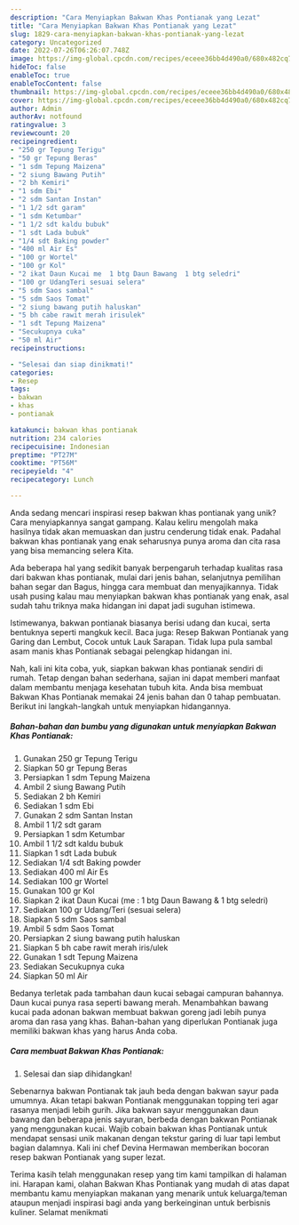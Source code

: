 ```yaml
---
description: "Cara Menyiapkan Bakwan Khas Pontianak yang Lezat"
title: "Cara Menyiapkan Bakwan Khas Pontianak yang Lezat"
slug: 1829-cara-menyiapkan-bakwan-khas-pontianak-yang-lezat
category: Uncategorized
date: 2022-07-26T06:26:07.748Z
image: https://img-global.cpcdn.com/recipes/eceee36bb4d490a0/680x482cq70/bakwan-khas-pontianak-foto-resep-utama.jpg
hideToc: false
enableToc: true
enableTocContent: false
thumbnail: https://img-global.cpcdn.com/recipes/eceee36bb4d490a0/680x482cq70/bakwan-khas-pontianak-foto-resep-utama.jpg
cover: https://img-global.cpcdn.com/recipes/eceee36bb4d490a0/680x482cq70/bakwan-khas-pontianak-foto-resep-utama.jpg
author: Admin
authorAv: notfound
ratingvalue: 3
reviewcount: 20
recipeingredient:
- "250 gr Tepung Terigu"
- "50 gr Tepung Beras"
- "1 sdm Tepung Maizena"
- "2 siung Bawang Putih"
- "2 bh Kemiri"
- "1 sdm Ebi"
- "2 sdm Santan Instan"
- "1 1/2 sdt garam"
- "1 sdm Ketumbar"
- "1 1/2 sdt kaldu bubuk"
- "1 sdt Lada bubuk"
- "1/4 sdt Baking powder"
- "400 ml Air Es"
- "100 gr Wortel"
- "100 gr Kol"
- "2 ikat Daun Kucai me  1 btg Daun Bawang  1 btg seledri"
- "100 gr UdangTeri sesuai selera"
- "5 sdm Saos sambal"
- "5 sdm Saos Tomat"
- "2 siung bawang putih haluskan"
- "5 bh cabe rawit merah irisulek"
- "1 sdt Tepung Maizena"
- "Secukupnya cuka"
- "50 ml Air"
recipeinstructions:

- "Selesai dan siap dinikmati!"
categories:
- Resep
tags:
- bakwan
- khas
- pontianak

katakunci: bakwan khas pontianak 
nutrition: 234 calories
recipecuisine: Indonesian
preptime: "PT27M"
cooktime: "PT56M"
recipeyield: "4"
recipecategory: Lunch

---
```





Anda sedang mencari inspirasi resep bakwan khas pontianak yang unik? Cara menyiapkannya sangat gampang. Kalau keliru mengolah maka hasilnya tidak akan memuaskan dan justru cenderung tidak enak. Padahal bakwan khas pontianak yang enak seharusnya punya aroma dan cita rasa yang bisa memancing selera Kita.





Ada beberapa hal yang sedikit banyak berpengaruh terhadap kualitas rasa dari bakwan khas pontianak, mulai dari jenis bahan, selanjutnya pemilihan bahan segar dan Bagus, hingga cara membuat dan menyajikannya. Tidak usah pusing kalau mau menyiapkan bakwan khas pontianak yang enak,      asal sudah tahu triknya maka hidangan ini dapat jadi suguhan istimewa.














Istimewanya, bakwan pontianak biasanya berisi udang dan kucai, serta bentuknya seperti mangkuk kecil. Baca juga: Resep Bakwan Pontianak yang Garing dan Lembut, Cocok untuk Lauk Sarapan. Tidak lupa pula sambal asam manis khas Pontianak sebagai pelengkap hidangan ini.






Nah, kali ini kita coba, yuk, siapkan bakwan khas pontianak sendiri di rumah. Tetap dengan bahan sederhana, sajian ini dapat memberi manfaat dalam membantu menjaga kesehatan tubuh kita. Anda bisa membuat Bakwan Khas Pontianak memakai 24 jenis bahan dan 0 tahap pembuatan. Berikut ini langkah-langkah untuk menyiapkan hidangannya.

<!--inarticleads1-->

##### Bahan-bahan dan bumbu yang digunakan untuk menyiapkan Bakwan Khas Pontianak:

1. Gunakan 250 gr Tepung Terigu
1. Siapkan 50 gr Tepung Beras
1. Persiapkan 1 sdm Tepung Maizena
1. Ambil 2 siung Bawang Putih
1. Sediakan 2 bh Kemiri
1. Sediakan 1 sdm Ebi
1. Gunakan 2 sdm Santan Instan
1. Ambil 1 1/2 sdt garam
1. Persiapkan 1 sdm Ketumbar
1. Ambil 1 1/2 sdt kaldu bubuk
1. Siapkan 1 sdt Lada bubuk
1. Sediakan 1/4 sdt Baking powder
1. Sediakan 400 ml Air Es
1. Sediakan 100 gr Wortel
1. Gunakan 100 gr Kol
1. Siapkan 2 ikat Daun Kucai (me : 1 btg Daun Bawang &amp; 1 btg seledri)
1. Sediakan 100 gr Udang/Teri (sesuai selera)
1. Siapkan 5 sdm Saos sambal
1. Ambil 5 sdm Saos Tomat
1. Persiapkan 2 siung bawang putih haluskan
1. Siapkan 5 bh cabe rawit merah iris/ulek
1. Gunakan 1 sdt Tepung Maizena
1. Sediakan Secukupnya cuka
1. Siapkan 50 ml Air


Bedanya terletak pada tambahan daun kucai sebagai campuran bahannya. Daun kucai punya rasa seperti bawang merah. Menambahkan bawang kucai pada adonan bakwan membuat bakwan goreng jadi lebih punya aroma dan rasa yang khas. Bahan-bahan yang diperlukan Pontianak juga memiliki bakwan khas yang harus Anda coba. 

<!--inarticleads2-->

##### Cara membuat Bakwan Khas Pontianak:


1. Selesai dan siap dihidangkan!

Sebenarnya bakwan Pontianak tak jauh beda dengan bakwan sayur pada umumnya. Akan tetapi bakwan Pontianak menggunakan topping teri agar rasanya menjadi lebih gurih. Jika bakwan sayur menggunakan daun bawang dan beberapa jenis sayuran, berbeda dengan bakwan Pontianak yang menggunakan kucai. Wajib cobain bakwan khas Pontianak untuk mendapat sensasi unik makanan dengan tekstur garing di luar tapi lembut bagian dalamnya. Kali ini chef Devina Hermawan memberikan bocoran resep bakwan Pontianak yang super lezat. 

Terima kasih telah menggunakan resep yang tim kami tampilkan di halaman ini. Harapan kami, olahan Bakwan Khas Pontianak yang mudah di atas dapat membantu kamu menyiapkan makanan yang menarik untuk keluarga/teman ataupun menjadi inspirasi bagi anda yang berkeinginan untuk berbisnis kuliner. Selamat menikmati
